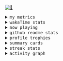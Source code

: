 [![🐙](https://hits.seeyoufarm.com/api/count/incr/badge.svg?url=https%3A%2F%2Fgithub.com%2Fktnkk%2Fhit-counter&count_bg=%23070707&title_bg=%23070707&icon=&icon_color=%23E7E7E7&title=visitors&edge_flat=true)](https://hits.seeyoufarm.com)

<details>
  <summary> <samp>my metrics</samp></summary>
  
  <br>
  
 ![🐳](https://github.com/kkhys/kkhys/blob/main/github-metrics.svg)
  
  ***
</details>

<details>
  <summary> <samp>wakaTime stats</samp></summary>
  
  <br>
  
<!--START_SECTION:waka-->
![Code Time](http://img.shields.io/badge/Code%20Time-2%2C718%20hrs%2039%20mins-blue)

**🐱 My GitHub Data** 

> 📦 5.0 MB Used in GitHub's Storage 
 > 
> 🏆 614 Contributions in the Year 2024
 > 
> 💼 Opted to Hire
 > 
> 📜 9 Public Repositories 
 > 
> 🔑 23 Private Repositories 
 > 
**I'm an Early 🐤** 

```text
🌞 Morning                5957 commits        ████████░░░░░░░░░░░░░░░░░   30.47 % 
🌆 Daytime                4795 commits        ██████░░░░░░░░░░░░░░░░░░░   24.53 % 
🌃 Evening                7204 commits        █████████░░░░░░░░░░░░░░░░   36.85 % 
🌙 Night                  1593 commits        ██░░░░░░░░░░░░░░░░░░░░░░░   08.15 % 
```
📅 **I'm Most Productive on Tuesday** 

```text
Monday                   2874 commits        ████░░░░░░░░░░░░░░░░░░░░░   14.70 % 
Tuesday                  3085 commits        ████░░░░░░░░░░░░░░░░░░░░░   15.78 % 
Wednesday                2658 commits        ███░░░░░░░░░░░░░░░░░░░░░░   13.60 % 
Thursday                 2701 commits        ███░░░░░░░░░░░░░░░░░░░░░░   13.82 % 
Friday                   2854 commits        ████░░░░░░░░░░░░░░░░░░░░░   14.60 % 
Saturday                 2525 commits        ███░░░░░░░░░░░░░░░░░░░░░░   12.92 % 
Sunday                   2852 commits        ████░░░░░░░░░░░░░░░░░░░░░   14.59 % 
```


📊 **This Week I Spent My Time On** 

```text
🕑︎ Time Zone: Asia/Tokyo

💬 Programming Languages: 
Other                    48 hrs 11 mins      ████████████████░░░░░░░░░   63.43 % 
TypeScript               6 hrs 55 mins       ██░░░░░░░░░░░░░░░░░░░░░░░   09.12 % 
Java                     6 hrs 6 mins        ██░░░░░░░░░░░░░░░░░░░░░░░   08.05 % 
MDX                      1 hr 53 mins        █░░░░░░░░░░░░░░░░░░░░░░░░   02.50 % 
Play2                    1 hr 49 mins        █░░░░░░░░░░░░░░░░░░░░░░░░   02.41 % 

🔥 Editors: 
Chrome                   48 hrs 10 mins      ████████████████░░░░░░░░░   63.41 % 
Intellijidea             18 hrs 59 mins      ██████░░░░░░░░░░░░░░░░░░░   25.00 % 
WebStorm                 8 hrs 45 mins       ███░░░░░░░░░░░░░░░░░░░░░░   11.53 % 
DataGrip                 2 mins              ░░░░░░░░░░░░░░░░░░░░░░░░░   00.06 % 

💻 Operating System: 
Mac                      75 hrs 58 mins      █████████████████████████   100.00 % 
```


 Last Updated on 2024/02/16 18:40:12 UTC
<!--END_SECTION:waka-->
  
  ***
</details>


<details>
  <summary> <samp>now playing</samp></summary>
  
  <br>
 
 [![🐟](https://spotify-github-profile.vercel.app/api/view?uid=31ryofms4dnv7mrohhepo4c4zgqu&cover_image=true&theme=default&show_offline=false&background_color=121212&bar_color=53b14f&bar_color_cover=false)](https://open.spotify.com/user/31ryofms4dnv7mrohhepo4c4zgqu)
  
  ***
</details>

<details>
  <summary> <samp>github readme stats</samp></summary>
  
  <br>
  
 <p align="left"> 
  <img alt="🐠" src="https://github-readme-stats.vercel.app/api?username=kkhys&count_private=true&show_icons=true&theme=dark&include_all_commits=true" />
  <img alt="🐟" src="https://github-readme-stats.vercel.app/api/top-langs/?username=kkhys&layout=compact&theme=dark&langs_count=10&hide=HTML,CSS,SCSS" />
</p>
  
  ***
</details>

<details>
  <summary> <samp>profile trophies</samp></summary>
  
  <br>
  
  [![🐬](https://github-profile-trophy.vercel.app/?username=kkhys&rank=SECRET,SSS,SS,S,AAA,AA,A&theme=darkhub&row=1&margin-w=10&no-bg=true)](https://github.com/ryo-ma/github-profile-trophy)
  
  ***
</details>

<details>
  <summary> <samp>summary cards</samp></summary>
  
  <br>
  
  ![🐋](https://github-profile-summary-cards.vercel.app/api/cards/profile-details?username=kkhys&theme=github_dark)
  ![🦑](https://github-profile-summary-cards.vercel.app/api/cards/repos-per-language?username=kkhys&theme=github_dark)
  ![🦭](https://github-profile-summary-cards.vercel.app/api/cards/most-commit-language?username=kkhys&theme=github_dark)
  ![🦀](https://github-profile-summary-cards.vercel.app/api/cards/stats?username=kkhys&theme=github_dark)
  ![🦈](https://github-profile-summary-cards.vercel.app/api/cards/productive-time?username=kkhys&theme=github_dark)
  
  ***
</details>

<details>
  <summary> <samp>streak stats</samp></summary>
  
  <br>
  
  [![🐠](http://github-readme-streak-stats.herokuapp.com?user=kkhys&theme=dark)](https://git.io/streak-stats)
  
  ***
</details>

<details>
  <summary> <samp>activity graph</samp></summary>
  
  <br>
  
  [![🐡](https://github-readme-activity-graph.vercel.app/graph?username=kkhys&theme=xcode)](https://github.com/ashutosh00710/github-readme-activity-graph)
  
  ***
</details>
